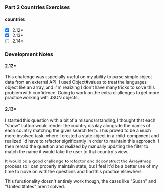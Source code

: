 ### Part 2 Countries Exercises

#### countries
- [x] 2.12*
- [x] 2.13*
- [ ] 2.14*

### Development Notes
#### 2.12*
This challenge was especially useful on my ability to parse simple object data from an external API. I used Object#values to treat the languages object like an array, and I"m realizing I don't have many tricks to solve this problem with confidence. Going to work on the extra challenges to get more practice working with JSON objects.

#### 2.13*
I started this question with a bit of a misunderstanding, I thought that each "show" button would render the country display alongside the names of each country matching the given search term. This proved to be a much more involved task, where I created a state object in a child-component and realized I'd have to refactor significantly in order to maintain this approach. I then reread the question and realized by manually updating the filter to match the name it would take the user to that country's view.

It would be a good challenge to refactor and deconstruct the Array#map process so I can properly maintain state, but I feel it'd be a better use of my time to move on with the questions and find this practice elsewhere.

This functionality doesn't entirely work though, the cases like "Sudan" and "United States" aren't solved.